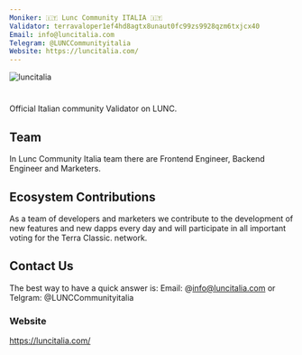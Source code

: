 ```yaml
--- 
Moniker: 🇮🇹 Lunc Community ITALIA 🇮🇹
Validator: terravaloper1ef4hd8agtx8unaut0fc99zs9928qzm6txjcx40
Email: info@luncitalia.com
Telegram: @LUNCCommunityitalia
Website: https://luncitalia.com/
---
```


 ![luncitalia](luncitalia.png)

# <moniker> 
Official Italian community Validator on LUNC.

## Team

In Lunc Community Italia team there are Frontend Engineer, Backend Engineer and Marketers. 

## Ecosystem Contributions

As a team of developers and marketers we contribute to the development of new features and new dapps every day and will participate in all important voting for the Terra Classic. network.

## Contact Us

The best way to have a quick answer is: Email: @info@luncitalia.com or Telgram: @LUNCCommunityitalia

### Website

https://luncitalia.com/

